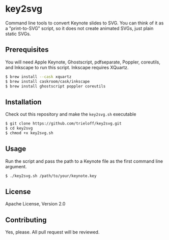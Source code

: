 # key2svg

Command line tools to convert Keynote slides to SVG. You can think of it as a "print-to-SVG" script, so it does not create animated SVGs, just plain static SVGs.

## Prerequisites

You will need Apple Keynote, Ghostscript, pdfseparate, Poppler, coreutils, and Inkscape to run this script. Inkscape requires XQuartz.

```bash
$ brew install --cask xquartz
$ brew install caskroom/cask/inkscape
$ brew install ghostscript poppler coreutils
```

## Installation

Check out this repository and make the `key2svg.sh` executable

```bash
$ git clone https://github.com/trieloff/key2svg.git
$ cd key2svg
$ chmod +x key2svg.sh
```

## Usage

Run the script and pass the path to a Keynote file as the first command line argument.

```bash
$ ./key2svg.sh /path/to/your/keynote.key
```

## License

Apache License, Version 2.0

## Contributing

Yes, please. All pull request will be reviewed.
